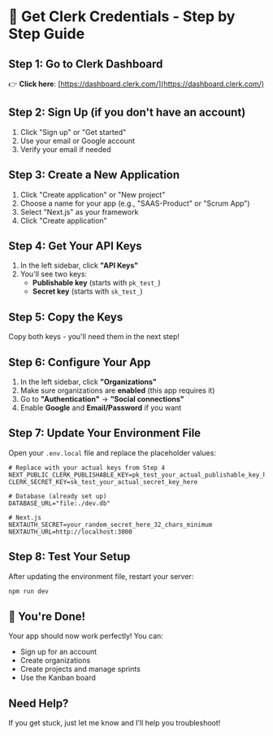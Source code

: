 # 🚀 Get Clerk Credentials - Step by Step Guide

## Step 1: Go to Clerk Dashboard
👉 **Click here**: [https://dashboard.clerk.com/](https://dashboard.clerk.com/)

## Step 2: Sign Up (if you don't have an account)
1. Click "Sign up" or "Get started"
2. Use your email or Google account
3. Verify your email if needed

## Step 3: Create a New Application
1. Click "Create application" or "New project"
2. Choose a name for your app (e.g., "SAAS-Product" or "Scrum App")
3. Select "Next.js" as your framework
4. Click "Create application"

## Step 4: Get Your API Keys
1. In the left sidebar, click **"API Keys"**
2. You'll see two keys:
   - **Publishable key** (starts with `pk_test_`)
   - **Secret key** (starts with `sk_test_`)

## Step 5: Copy the Keys
Copy both keys - you'll need them in the next step!

## Step 6: Configure Your App
1. In the left sidebar, click **"Organizations"**
2. Make sure organizations are **enabled** (this app requires it)
3. Go to **"Authentication"** → **"Social connections"**
4. Enable **Google** and **Email/Password** if you want

## Step 7: Update Your Environment File
Open your `.env.local` file and replace the placeholder values:

```env
# Replace with your actual keys from Step 4
NEXT_PUBLIC_CLERK_PUBLISHABLE_KEY=pk_test_your_actual_publishable_key_here
CLERK_SECRET_KEY=sk_test_your_actual_secret_key_here

# Database (already set up)
DATABASE_URL="file:./dev.db"

# Next.js
NEXTAUTH_SECRET=your_random_secret_here_32_chars_minimum
NEXTAUTH_URL=http://localhost:3000
```

## Step 8: Test Your Setup
After updating the environment file, restart your server:
```bash
npm run dev
```

## 🎉 You're Done!
Your app should now work perfectly! You can:
- Sign up for an account
- Create organizations
- Create projects and manage sprints
- Use the Kanban board

## Need Help?
If you get stuck, just let me know and I'll help you troubleshoot!
